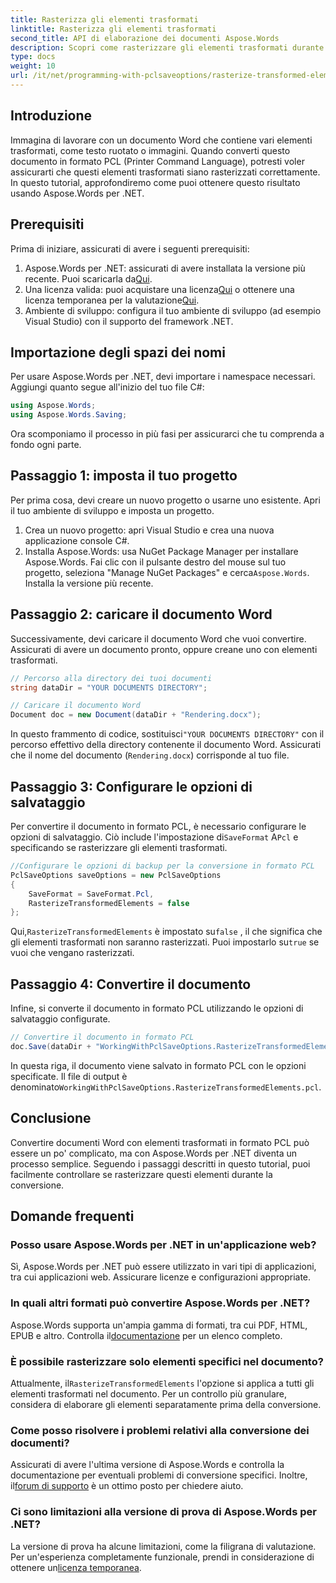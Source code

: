 ```yaml
---
title: Rasterizza gli elementi trasformati
linktitle: Rasterizza gli elementi trasformati
second_title: API di elaborazione dei documenti Aspose.Words
description: Scopri come rasterizzare gli elementi trasformati durante la conversione di documenti Word in formato PCL utilizzando Aspose.Words per .NET. Guida dettagliata inclusa.
type: docs
weight: 10
url: /it/net/programming-with-pclsaveoptions/rasterize-transformed-elements/
---
```

## Introduzione

Immagina di lavorare con un documento Word che contiene vari elementi trasformati, come testo ruotato o immagini. Quando converti questo documento in formato PCL (Printer Command Language), potresti voler assicurarti che questi elementi trasformati siano rasterizzati correttamente. In questo tutorial, approfondiremo come puoi ottenere questo risultato usando Aspose.Words per .NET.

## Prerequisiti

Prima di iniziare, assicurati di avere i seguenti prerequisiti:

1.  Aspose.Words per .NET: assicurati di avere installata la versione più recente. Puoi scaricarla da[Qui](https://releases.aspose.com/words/net/).
2.  Una licenza valida: puoi acquistare una licenza[Qui](https://purchase.aspose.com/buy) o ottenere una licenza temporanea per la valutazione[Qui](https://purchase.aspose.com/temporary-license/).
3. Ambiente di sviluppo: configura il tuo ambiente di sviluppo (ad esempio Visual Studio) con il supporto del framework .NET.

## Importazione degli spazi dei nomi

Per usare Aspose.Words per .NET, devi importare i namespace necessari. Aggiungi quanto segue all'inizio del tuo file C#:

```csharp
using Aspose.Words;
using Aspose.Words.Saving;
```

Ora scomponiamo il processo in più fasi per assicurarci che tu comprenda a fondo ogni parte.

## Passaggio 1: imposta il tuo progetto

Per prima cosa, devi creare un nuovo progetto o usarne uno esistente. Apri il tuo ambiente di sviluppo e imposta un progetto.

1. Crea un nuovo progetto: apri Visual Studio e crea una nuova applicazione console C#.
2.  Installa Aspose.Words: usa NuGet Package Manager per installare Aspose.Words. Fai clic con il pulsante destro del mouse sul tuo progetto, seleziona "Manage NuGet Packages" e cerca`Aspose.Words`. Installa la versione più recente.

## Passaggio 2: caricare il documento Word

Successivamente, devi caricare il documento Word che vuoi convertire. Assicurati di avere un documento pronto, oppure creane uno con elementi trasformati.

```csharp
// Percorso alla directory dei tuoi documenti
string dataDir = "YOUR DOCUMENTS DIRECTORY";

// Caricare il documento Word
Document doc = new Document(dataDir + "Rendering.docx");
```

 In questo frammento di codice, sostituisci`"YOUR DOCUMENTS DIRECTORY"` con il percorso effettivo della directory contenente il documento Word. Assicurati che il nome del documento (`Rendering.docx`) corrisponde al tuo file.

## Passaggio 3: Configurare le opzioni di salvataggio

 Per convertire il documento in formato PCL, è necessario configurare le opzioni di salvataggio. Ciò include l'impostazione di`SaveFormat` A`Pcl` e specificando se rasterizzare gli elementi trasformati.

```csharp
//Configurare le opzioni di backup per la conversione in formato PCL
PclSaveOptions saveOptions = new PclSaveOptions
{
    SaveFormat = SaveFormat.Pcl,
    RasterizeTransformedElements = false
};
```

 Qui,`RasterizeTransformedElements` è impostato su`false` , il che significa che gli elementi trasformati non saranno rasterizzati. Puoi impostarlo su`true` se vuoi che vengano rasterizzati.

## Passaggio 4: Convertire il documento

Infine, si converte il documento in formato PCL utilizzando le opzioni di salvataggio configurate.

```csharp
// Convertire il documento in formato PCL
doc.Save(dataDir + "WorkingWithPclSaveOptions.RasterizeTransformedElements.pcl", saveOptions);
```

 In questa riga, il documento viene salvato in formato PCL con le opzioni specificate. Il file di output è denominato`WorkingWithPclSaveOptions.RasterizeTransformedElements.pcl`.

## Conclusione

Convertire documenti Word con elementi trasformati in formato PCL può essere un po' complicato, ma con Aspose.Words per .NET diventa un processo semplice. Seguendo i passaggi descritti in questo tutorial, puoi facilmente controllare se rasterizzare questi elementi durante la conversione.

## Domande frequenti

### Posso usare Aspose.Words per .NET in un'applicazione web?  
Sì, Aspose.Words per .NET può essere utilizzato in vari tipi di applicazioni, tra cui applicazioni web. Assicurare licenze e configurazioni appropriate.

### In quali altri formati può convertire Aspose.Words per .NET?  
Aspose.Words supporta un'ampia gamma di formati, tra cui PDF, HTML, EPUB e altro. Controlla il[documentazione](https://reference.aspose.com/words/net/) per un elenco completo.

### È possibile rasterizzare solo elementi specifici nel documento?  
 Attualmente, il`RasterizeTransformedElements` l'opzione si applica a tutti gli elementi trasformati nel documento. Per un controllo più granulare, considera di elaborare gli elementi separatamente prima della conversione.

### Come posso risolvere i problemi relativi alla conversione dei documenti?  
 Assicurati di avere l'ultima versione di Aspose.Words e controlla la documentazione per eventuali problemi di conversione specifici. Inoltre, il[forum di supporto](https://forum.aspose.com/c/words/8) è un ottimo posto per chiedere aiuto.

### Ci sono limitazioni alla versione di prova di Aspose.Words per .NET?  
 La versione di prova ha alcune limitazioni, come la filigrana di valutazione. Per un'esperienza completamente funzionale, prendi in considerazione di ottenere un[licenza temporanea](https://purchase.aspose.com/temporary-license/).
